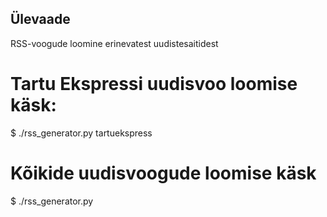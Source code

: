 ## Ülevaade
RSS-voogude loomine erinevatest uudistesaitidest

# Tartu Ekspressi uudisvoo loomise käsk:
$ ./rss_generator.py tartuekspress

# Kõikide uudisvoogude loomise käsk
$ ./rss_generator.py

